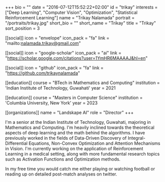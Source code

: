 +++
bio = ""
date = "2016-07-12T15:52:22+02:00"
id = "trikay"
interests = ["Deep Learning", "Computer Vision", "Optimization", "Statistical Reinforcement Learning"]
name = "Trikay Nalamada"
portrait = "/portraits/trikay.jpg"
short_bio = ""
short_name = "Trikay"
title = "Trikay"
sort_position = 3

[[social]]
    icon = "envelope"
    icon_pack = "fa"
    link = "mailto:nalamada.trikay@gmail.com"

[[social]]
    icon = "google-scholar"
    icon_pack = "ai"
    link = "https://scholar.google.com/citations?user=1YmHR6MAAAAJ&hl=en"

[[social]]
    icon = "github"
    icon_pack = "fa"
    link = "https://github.com/trikaynalamada"

[[education]]
    course = "BTech in Mathematics and Computing"
    institution = 'Indian Institute of Technology, Guwahati'
    year = 2021

[[education]]
    course = "Masters in Computer Science"
    institution = 'Columbia University, New York'
    year = 2023
    
[[organizations]]
    name = "Landskape AI"
    role = "Director"
+++

I'm a senior at the Indian Institute of Technology, Guwahati, majoring in Mathematics and Computing. I'm heavily inclined towards the theoretical aspects of deep learning and the math behind the algorithms. I have previously worked in the fields of Data-Driven Discovery of Integral-Differential Equations, Non-Convex Optimization and Attention Mechanisms in Vision. I'm currently working on the application of Reinforcement Learning in a medical setting, along with more fundamental research topics such as Activation Functions and Optimization methods.

In my free time you would catch me either playing or watching football or reading up on detailed post-match analyses on twitter.
